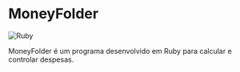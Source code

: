 # MoneyFolder

![Ruby](https://img.shields.io/badge/ruby-%23CC342D.svg?style=for-the-badge&logo=ruby&logoColor=white)

MoneyFolder é um programa desenvolvido em Ruby para calcular e controlar despesas.
